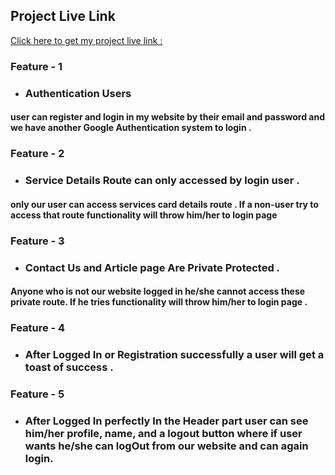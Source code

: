## Project Live Link 
[Click here to get my project live link :](https://social-events-assignment.web.app/) 

### Feature - 1
- ### Authentication Users
#### user can register and login in my website by their email and password and we have another Google Authentication system to login . 

### Feature - 2

- ### Service Details Route can only accessed by login user .

#### only our user can access services card details route . If a non-user try to access that route functionality will throw him/her to login page 

### Feature - 3

- ### Contact Us and Article page Are Private Protected .

#### Anyone who is not our website logged in he/she cannot access these private route. If he tries functionality will throw him/her to login page . 

### Feature - 4

- ### After Logged In  or Registration successfully a user will get a toast of success .

### Feature - 5

- ### After Logged In perfectly In the Header part user can see him/her profile, name, and a logout button where if user wants he/she can logOut from our website and can again login.
